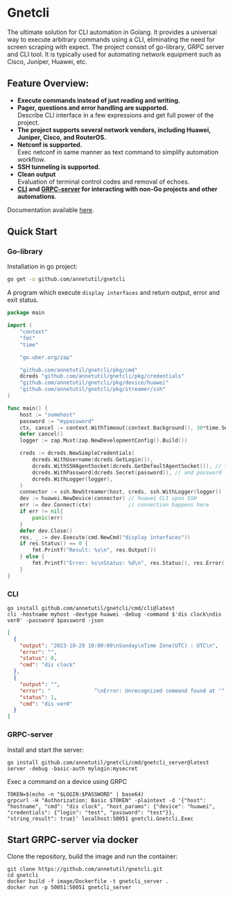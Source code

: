 Gnetcli
======
The ultimate solution for CLI automation in Golang. It provides a universal way to execute arbitrary commands using a CLI, eliminating the need for screen scraping with expect.
The project consist of go-library, GRPC server and CLI tool. It is typically used for automating network equipment such as Cisco, Juniper, Huawei, etc.

## Feature Overview:
* **Execute commands instead of just reading and writing.**
* **Pager, questions and error handling are supported.**  
  Describe CLI interface in a few expressions and get full power of the project.
* **The project supports several network vendors, including Huawei, Juniper, Cisco, and RouterOS.**
* **Netconf is supported.**  
  Exec netconf in same manner as text command to simplify automation workflow.
* **SSH tunneling is supported.**
* **Clean output**  
  Evaluation of terminal control codes and removal of echoes.
* **[CLI](https://annetutil.github.io/gnetcli/basic_usage_cli/) and [GRPC-server](https://annetutil.github.io/gnetcli/basic_usage_server/) for interacting with non-Go projects and other automations**.

Documentation available [here](https://annetutil.github.io/gnetcli/).

## Quick Start
### Go-library

Installation in go project:

```bash
go get -u github.com/annetutil/gnetcli
```

A program which execute `display interfaces` and return output, error and exit status.

```go
package main

import (
	"context"
	"fmt"
	"time"

	"go.uber.org/zap"

	"github.com/annetutil/gnetcli/pkg/cmd"
	dcreds "github.com/annetutil/gnetcli/pkg/credentials"
	"github.com/annetutil/gnetcli/pkg/device/huawei"
	"github.com/annetutil/gnetcli/pkg/streamer/ssh"
)

func main() {
	host := "somehost"
	password := "mypassword"
	ctx, cancel := context.WithTimeout(context.Background(), 30*time.Second)
	defer cancel()
	logger := zap.Must(zap.NewDevelopmentConfig().Build())

	creds := dcreds.NewSimpleCredentials(
		dcreds.WithUsername(dcreds.GetLogin()),
		dcreds.WithSSHAgentSocket(dcreds.GetDefaultAgentSocket()), // try pubkey auth using agent
		dcreds.WithPassword(dcreds.Secret(password)), // and password
		dcreds.WithLogger(logger),
	)
	connector := ssh.NewStreamer(host, creds, ssh.WithLogger(logger))
	dev := huawei.NewDevice(connector) // huawei CLI upon SSH
	err := dev.Connect(ctx)            // connection happens here
	if err != nil{
		panic(err)
    }
	defer dev.Close()
	res, _ := dev.Execute(cmd.NewCmd("display interfaces"))
	if res.Status() == 0 {
		fmt.Printf("Result: %s\n", res.Output())
	} else {
		fmt.Printf("Error: %s\nStatus: %d\n", res.Status(), res.Error())
	}
}
```

### CLI

```shell
go install github.com/annetutil/gnetcli/cmd/cli@latest
cli -hostname myhost -devtype huawei -debug -command $'dis clock\ndis ver0' -password $password -json
```

```json
[
  {
    "output": "2023-10-29 10:00:00\nSunday\nTime Zone(UTC) : UTC\n",
    "error": "",
    "status": 0,
    "cmd": "dis clock"
  },
  {
    "output": "",
    "error": "              ^\nError: Unrecognized command found at '^' position.\n",
    "status": 1,
    "cmd": "dis ver0"
  }
]
```

### GRPC-server
Install and start the server:
```shell
go install github.com/annetutil/gnetcli/cmd/gnetcli_server@latest
server -debug -basic-auth mylogin:mysecret
```

Exec a command on a device using GRPC 
```shell
TOKEN=$(echo -n "$LOGIN:$PASSWORD" | base64)
grpcurl -H "Authorization: Basic $TOKEN" -plaintext -d '{"host": "hostname", "cmd": "dis clock", "host_params": {"device": "huawei", "credentials": {"login": "test", "password": "test"}}, "string_result": true}' localhost:50051 gnetcli.Gnetcli.Exec
```

## Start GRPC-server via docker
Clone the repository, build the image and run the container:
```shell
git clone https://github.com/annetutil/gnetcli.git
cd gnetcli
docker build -f image/Dockerfile -t gnetcli_server .
docker run -p 50051:50051 gnetcli_server
```